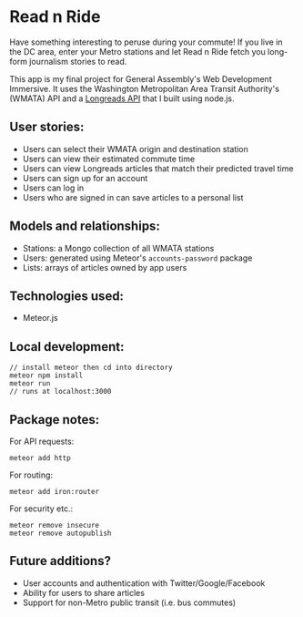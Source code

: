 # Read n Ride

Have something interesting to peruse during your commute! If you live in the DC area, enter your Metro stations and let Read n Ride fetch you long-form journalism stories to read.

This app is my final project for General Assembly's Web Development Immersive. It uses the Washington Metropolitan Area Transit Authority's (WMATA) API and a [Longreads API](https://github.com/auroranou/node_longreads) that I built using node.js.

## User stories:

+ Users can select their WMATA origin and destination station
+ Users can view their estimated commute time
+ Users can view Longreads articles that match their predicted travel time
+ Users can sign up for an account
+ Users can log in
+ Users who are signed in can save articles to a personal list

## Models and relationships:

+ Stations: a Mongo collection of all WMATA stations
+ Users: generated using Meteor's ```accounts-password``` package
+ Lists: arrays of articles owned by app users

## Technologies used:

+ Meteor.js

## Local development:
```
// install meteor then cd into directory
meteor npm install
meteor run
// runs at localhost:3000
```

## Package notes:

For API requests:
```
meteor add http
```

For routing:
```
meteor add iron:router
```

For security etc.:
```
meteor remove insecure
meteor remove autopublish
```

## Future additions?

+ User accounts and authentication with Twitter/Google/Facebook
+ Ability for users to share articles
+ Support for non-Metro public transit (i.e. bus commutes)
